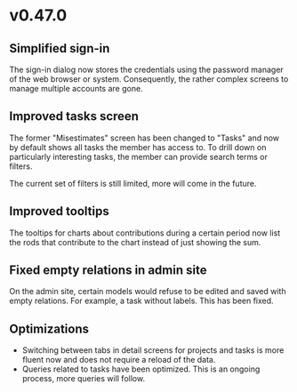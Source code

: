 # v0.47.0

## Simplified sign-in

The sign-in dialog now stores the credentials using the password manager of the web browser or system. Consequently, the rather complex screens to manage multiple accounts are gone.

## Improved tasks screen

The former "Misestimates" screen has been changed to "Tasks" and now by default shows all tasks the member has access to. To drill down on particularly interesting tasks, the member can provide search terms or filters.

The current set of filters is still limited, more will come in the future.

## Improved tooltips

The tooltips for charts about contributions during a certain period now list the rods that contribute to the chart instead of just showing the sum.

## Fixed empty relations in admin site

On the admin site, certain models would refuse to be edited and saved with empty relations. For example, a task without labels. This has been fixed.

## Optimizations

- Switching between tabs in detail screens for projects and tasks is more fluent now and does not require a reload of the data.
- Queries related to tasks have been optimized. This is an ongoing process, more queries will follow.
